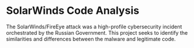 # SolarWinds Code Analysis

The SolarWinds/FireEye attack was a high-profile cybersecurity incident orchestrated by the Russian Government. This project seeks to identify the similarities and differences between the malware and legitimate code.